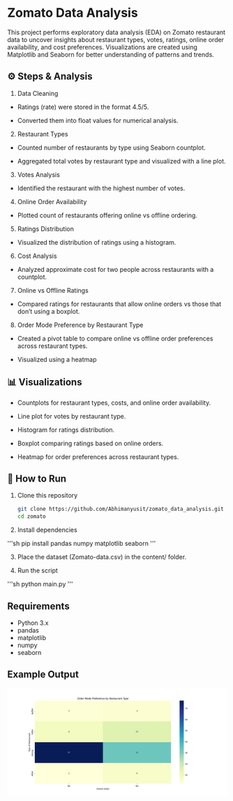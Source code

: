 # Zomato Data Analysis

This project performs exploratory data analysis (EDA) on Zomato restaurant data to uncover insights about restaurant types, votes, ratings, online order availability, and cost preferences. Visualizations are created using Matplotlib and Seaborn for better understanding of patterns and trends.

## ⚙️ Steps & Analysis

1. Data Cleaning

- Ratings (rate) were stored in the format 4.5/5.

- Converted them into float values for numerical analysis.

2. Restaurant Types

- Counted number of restaurants by type using Seaborn countplot.

- Aggregated total votes by restaurant type and visualized with a line plot.

3. Votes Analysis

- Identified the restaurant with the highest number of votes.

4. Online Order Availability

- Plotted count of restaurants offering online vs offline ordering.

5. Ratings Distribution

- Visualized the distribution of ratings using a histogram.

6. Cost Analysis

- Analyzed approximate cost for two people across restaurants with a countplot.

7. Online vs Offline Ratings

- Compared ratings for restaurants that allow online orders vs those that don’t using a boxplot.

8. Order Mode Preference by Restaurant Type

- Created a pivot table to compare online vs offline order preferences across restaurant types.

- Visualized using a heatmap

## 📊 Visualizations

- Countplots for restaurant types, costs, and online order availability.

- Line plot for votes by restaurant type.

- Histogram for ratings distribution.

- Boxplot comparing ratings based on online orders.

- Heatmap for order preferences across restaurant types.

## 🚀 How to Run

1. Clone this repository

   ```sh
   git clone https://github.com/Abhimanyusit/zomato_data_analysis.git
   cd zomato
   ```

2. Install dependencies

'''sh
pip install pandas numpy matplotlib seaborn
'''

3. Place the dataset (Zomato-data.csv) in the content/ folder.

4. Run the script

'''sh
python main.py
'''

## Requirements

- Python 3.x
- pandas
- matplotlib
- numpy
- seaborn

## Example Output

![heatmap image](heatmap.png)
